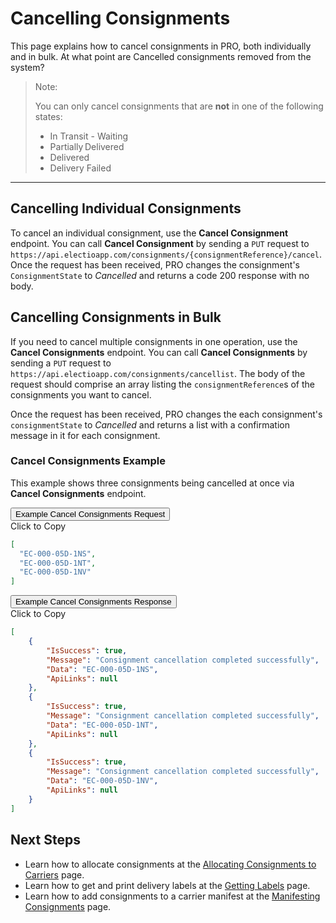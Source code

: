 # Cancelling Consignments

This page explains how to cancel consignments in PRO, both individually and in bulk. <span class="highlight">At what point are Cancelled consignments removed from the system?</span>

> <span class="note-header">Note:</span>
>
> You can only cancel consignments that are **not** in one of the following states:
>
> * In Transit - Waiting 
> * Partially Delivered 
> * Delivered 
> * Delivery Failed

---

## Cancelling Individual Consignments

To cancel an individual consignment, use the **Cancel Consignment** endpoint. You can call **Cancel Consignment** by sending a `PUT` request to `https://api.electioapp.com/consignments/{consignmentReference}/cancel`. Once the request has been received, PRO changes the consignment's `ConsignmentState` to _Cancelled_ and returns a code 200 response with no body.

## Cancelling Consignments in Bulk

If you need to cancel multiple consignments in one operation, use the **Cancel Consignments** endpoint. You can call **Cancel Consignments** by sending a `PUT` request to `https://api.electioapp.com/consignments/cancellist`. The body of the request should comprise an array listing the `consignmentReference`s of the consignments you want to cancel.

Once the request has been received, PRO changes the each consignment's `consignmentState` to _Cancelled_ and returns a list with a confirmation message in it for each consignment.

### Cancel Consignments Example

This example shows three consignments being cancelled at once via **Cancel Consignments** endpoint.

<div class="tab">
    <button class="staticTabButton">Example Cancel Consignments Request</button>
    <div class="copybutton" onclick="CopyToClipboard('cancelConsRequest')">Click to Copy</div>
</div>

<div id="cancelConsRequest" class="staticTabContent" onclick="CopyToClipboard('cancelConsRequest')">

```json
[
  "EC-000-05D-1NS",
  "EC-000-05D-1NT",
  "EC-000-05D-1NV"
]
```
</div>

<div class="tab">
    <button class="staticTabButton">Example Cancel Consignments Response</button>
    <div class="copybutton" onclick="CopyToClipboard('cancelConsResponse')">Click to Copy</div>
</div>

<div id="cancelConsResponse" class="staticTabContent" onclick="CopyToClipboard('cancelConsResponse')">

```json
[
    {
        "IsSuccess": true,
        "Message": "Consignment cancellation completed successfully",
        "Data": "EC-000-05D-1NS",
        "ApiLinks": null
    },
    {
        "IsSuccess": true,
        "Message": "Consignment cancellation completed successfully",
        "Data": "EC-000-05D-1NT",
        "ApiLinks": null
    },
    {
        "IsSuccess": true,
        "Message": "Consignment cancellation completed successfully",
        "Data": "EC-000-05D-1NV",
        "ApiLinks": null
    }
]
```
</div>

## Next Steps

* Learn how to allocate consignments at the [Allocating Consignments to Carriers](/api/help/allocating_consignments_to_carriers.html) page.
* Learn how to get and print delivery labels at the [Getting Labels](/api/help/getting_labels.html) page.
* Learn how to add consignments to a carrier manifest at the [Manifesting Consignments](/api/help/manifesting_consignments.html) page.

<script src="../../scripts/requesttabs.js"></script>
<script src="../../scripts/responsetabs.js"></script>
<script src="../../scripts/copy.js"></script>